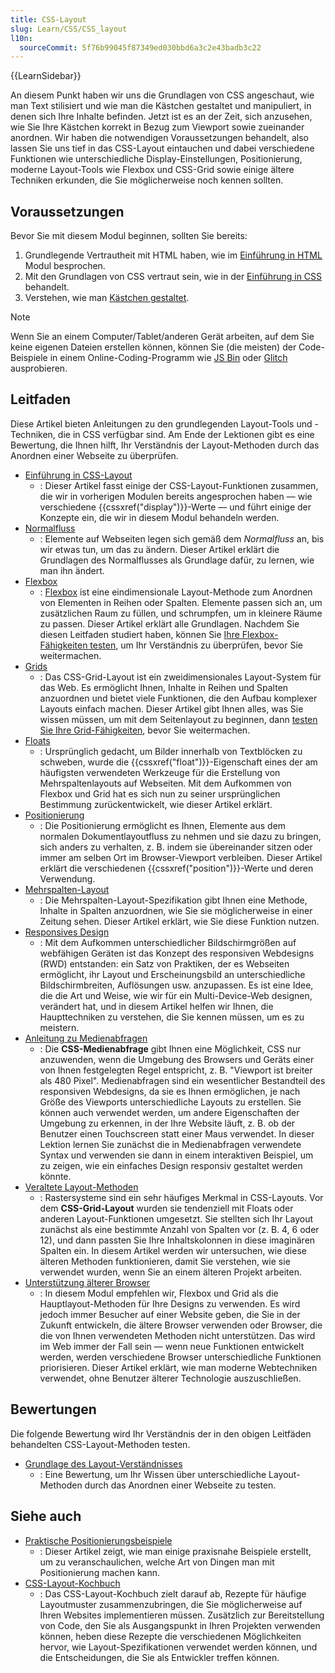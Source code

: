 ```yaml
---
title: CSS-Layout
slug: Learn/CSS/CSS_layout
l10n:
  sourceCommit: 5f76b99045f87349ed030bbd6a3c2e43badb3c22
---
```


{{LearnSidebar}}

An diesem Punkt haben wir uns die Grundlagen von CSS angeschaut, wie man Text stilisiert und wie man die Kästchen gestaltet und manipuliert, in denen sich Ihre Inhalte befinden. Jetzt ist es an der Zeit, sich anzusehen, wie Sie Ihre Kästchen korrekt in Bezug zum Viewport sowie zueinander anordnen. Wir haben die notwendigen Voraussetzungen behandelt, also lassen Sie uns tief in das CSS-Layout eintauchen und dabei verschiedene Funktionen wie unterschiedliche Display-Einstellungen, Positionierung, moderne Layout-Tools wie Flexbox und CSS-Grid sowie einige ältere Techniken erkunden, die Sie möglicherweise noch kennen sollten.

## Voraussetzungen

Bevor Sie mit diesem Modul beginnen, sollten Sie bereits:

1. Grundlegende Vertrautheit mit HTML haben, wie im [Einführung in HTML](/de/docs/Learn/HTML/Introduction_to_HTML) Modul besprochen.
2. Mit den Grundlagen von CSS vertraut sein, wie in der [Einführung in CSS](/de/docs/Learn/CSS/First_steps) behandelt.
3. Verstehen, wie man [Kästchen gestaltet](/de/docs/Learn/CSS/Building_blocks).

> [!NOTE]
> Wenn Sie an einem Computer/Tablet/anderen Gerät arbeiten, auf dem Sie keine eigenen Dateien erstellen können, können Sie (die meisten) der Code-Beispiele in einem Online-Coding-Programm wie [JS Bin](https://jsbin.com/) oder [Glitch](https://glitch.com/) ausprobieren.

## Leitfaden

Diese Artikel bieten Anleitungen zu den grundlegenden Layout-Tools und -Techniken, die in CSS verfügbar sind. Am Ende der Lektionen gibt es eine Bewertung, die Ihnen hilft, Ihr Verständnis der Layout-Methoden durch das Anordnen einer Webseite zu überprüfen.

- [Einführung in CSS-Layout](/de/docs/Learn/CSS/CSS_layout/Introduction)
  - : Dieser Artikel fasst einige der CSS-Layout-Funktionen zusammen, die wir in vorherigen Modulen bereits angesprochen haben — wie verschiedene {{cssxref("display")}}-Werte — und führt einige der Konzepte ein, die wir in diesem Modul behandeln werden.
- [Normalfluss](/de/docs/Learn/CSS/CSS_layout/Normal_Flow)
  - : Elemente auf Webseiten legen sich gemäß dem _Normalfluss_ an, bis wir etwas tun, um das zu ändern. Dieser Artikel erklärt die Grundlagen des Normalflusses als Grundlage dafür, zu lernen, wie man ihn ändert.
- [Flexbox](/de/docs/Learn/CSS/CSS_layout/Flexbox)
  - : [Flexbox](/de/docs/Web/CSS/CSS_flexible_box_layout/Typical_use_cases_of_flexbox) ist eine eindimensionale Layout-Methode zum Anordnen von Elementen in Reihen oder Spalten. Elemente passen sich an, um zusätzlichen Raum zu füllen, und schrumpfen, um in kleinere Räume zu passen. Dieser Artikel erklärt alle Grundlagen. Nachdem Sie diesen Leitfaden studiert haben, können Sie [Ihre Flexbox-Fähigkeiten testen](/de/docs/Learn/CSS/CSS_layout/Flexbox_skills), um Ihr Verständnis zu überprüfen, bevor Sie weitermachen.
- [Grids](/de/docs/Learn/CSS/CSS_layout/Grids)
  - : Das CSS-Grid-Layout ist ein zweidimensionales Layout-System für das Web. Es ermöglicht Ihnen, Inhalte in Reihen und Spalten anzuordnen und bietet viele Funktionen, die den Aufbau komplexer Layouts einfach machen. Dieser Artikel gibt Ihnen alles, was Sie wissen müssen, um mit dem Seitenlayout zu beginnen, dann [testen Sie Ihre Grid-Fähigkeiten](/de/docs/Learn/CSS/CSS_layout/Grid_skills), bevor Sie weitermachen.
- [Floats](/de/docs/Learn/CSS/CSS_layout/Floats)
  - : Ursprünglich gedacht, um Bilder innerhalb von Textblöcken zu schweben, wurde die {{cssxref("float")}}-Eigenschaft eines der am häufigsten verwendeten Werkzeuge für die Erstellung von Mehrspaltenlayouts auf Webseiten. Mit dem Aufkommen von Flexbox und Grid hat es sich nun zu seiner ursprünglichen Bestimmung zurückentwickelt, wie dieser Artikel erklärt.
- [Positionierung](/de/docs/Learn/CSS/CSS_layout/Positioning)
  - : Die Positionierung ermöglicht es Ihnen, Elemente aus dem normalen Dokumentlayoutfluss zu nehmen und sie dazu zu bringen, sich anders zu verhalten, z. B. indem sie übereinander sitzen oder immer am selben Ort im Browser-Viewport verbleiben. Dieser Artikel erklärt die verschiedenen {{cssxref("position")}}-Werte und deren Verwendung.
- [Mehrspalten-Layout](/de/docs/Learn/CSS/CSS_layout/Multiple-column_Layout)
  - : Die Mehrspalten-Layout-Spezifikation gibt Ihnen eine Methode, Inhalte in Spalten anzuordnen, wie Sie sie möglicherweise in einer Zeitung sehen. Dieser Artikel erklärt, wie Sie diese Funktion nutzen.
- [Responsives Design](/de/docs/Learn/CSS/CSS_layout/Responsive_Design)
  - : Mit dem Aufkommen unterschiedlicher Bildschirmgrößen auf webfähigen Geräten ist das Konzept des responsiven Webdesigns (RWD) entstanden: ein Satz von Praktiken, der es Webseiten ermöglicht, ihr Layout und Erscheinungsbild an unterschiedliche Bildschirmbreiten, Auflösungen usw. anzupassen. Es ist eine Idee, die die Art und Weise, wie wir für ein Multi-Device-Web designen, verändert hat, und in diesem Artikel helfen wir Ihnen, die Haupttechniken zu verstehen, die Sie kennen müssen, um es zu meistern.
- [Anleitung zu Medienabfragen](/de/docs/Learn/CSS/CSS_layout/Media_queries)
  - : Die **CSS-Medienabfrage** gibt Ihnen eine Möglichkeit, CSS nur anzuwenden, wenn die Umgebung des Browsers und Geräts einer von Ihnen festgelegten Regel entspricht, z. B. "Viewport ist breiter als 480 Pixel". Medienabfragen sind ein wesentlicher Bestandteil des responsiven Webdesigns, da sie es Ihnen ermöglichen, je nach Größe des Viewports unterschiedliche Layouts zu erstellen. Sie können auch verwendet werden, um andere Eigenschaften der Umgebung zu erkennen, in der Ihre Website läuft, z. B. ob der Benutzer einen Touchscreen statt einer Maus verwendet. In dieser Lektion lernen Sie zunächst die in Medienabfragen verwendete Syntax und verwenden sie dann in einem interaktiven Beispiel, um zu zeigen, wie ein einfaches Design responsiv gestaltet werden könnte.
- [Veraltete Layout-Methoden](/de/docs/Learn/CSS/CSS_layout/Legacy_Layout_Methods)
  - : Rastersysteme sind ein sehr häufiges Merkmal in CSS-Layouts. Vor dem **CSS-Grid-Layout** wurden sie tendenziell mit Floats oder anderen Layout-Funktionen umgesetzt. Sie stellten sich Ihr Layout zunächst als eine bestimmte Anzahl von Spalten vor (z. B. 4, 6 oder 12), und dann passten Sie Ihre Inhaltskolonnen in diese imaginären Spalten ein. In diesem Artikel werden wir untersuchen, wie diese älteren Methoden funktionieren, damit Sie verstehen, wie sie verwendet wurden, wenn Sie an einem älteren Projekt arbeiten.
- [Unterstützung älterer Browser](/de/docs/Learn/CSS/CSS_layout/Supporting_Older_Browsers)
  - : In diesem Modul empfehlen wir, Flexbox und Grid als die Hauptlayout-Methoden für Ihre Designs zu verwenden. Es wird jedoch immer Besucher auf einer Website geben, die Sie in der Zukunft entwickeln, die ältere Browser verwenden oder Browser, die die von Ihnen verwendeten Methoden nicht unterstützen. Das wird im Web immer der Fall sein — wenn neue Funktionen entwickelt werden, werden verschiedene Browser unterschiedliche Funktionen priorisieren. Dieser Artikel erklärt, wie man moderne Webtechniken verwendet, ohne Benutzer älterer Technologie auszuschließen.

## Bewertungen

Die folgende Bewertung wird Ihr Verständnis der in den obigen Leitfäden behandelten CSS-Layout-Methoden testen.

- [Grundlage des Layout-Verständnisses](/de/docs/Learn/CSS/CSS_layout/Fundamental_Layout_Comprehension)
  - : Eine Bewertung, um Ihr Wissen über unterschiedliche Layout-Methoden durch das Anordnen einer Webseite zu testen.

## Siehe auch

- [Praktische Positionierungsbeispiele](/de/docs/Learn/CSS/CSS_layout/Practical_positioning_examples)
  - : Dieser Artikel zeigt, wie man einige praxisnahe Beispiele erstellt, um zu veranschaulichen, welche Art von Dingen man mit Positionierung machen kann.
- [CSS-Layout-Kochbuch](/de/docs/Web/CSS/Layout_cookbook)
  - : Das CSS-Layout-Kochbuch zielt darauf ab, Rezepte für häufige Layoutmuster zusammenzubringen, die Sie möglicherweise auf Ihren Websites implementieren müssen. Zusätzlich zur Bereitstellung von Code, den Sie als Ausgangspunkt in Ihren Projekten verwenden können, heben diese Rezepte die verschiedenen Möglichkeiten hervor, wie Layout-Spezifikationen verwendet werden können, und die Entscheidungen, die Sie als Entwickler treffen können.
